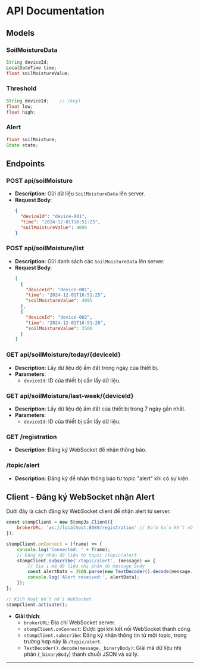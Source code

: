 
# API Documentation

## Models

### SoilMoistureData
```java
String deviceId;
LocalDateTime time;
float soilMoistureValue;
```

### Threshold
```java
String deviceId;    // (key)
float low;
float high;
```

### Alert
```java
float soilMoisture;
State state;
```

## Endpoints

### POST api/soilMoisture
- **Description**: Gửi dữ liệu `SoilMoistureData` lên server.
- **Request Body**:
  ```json
  {
    "deviceId": "device-001",
    "time": "2024-12-01T16:51:25",
    "soilMoistureValue": 4095
  }
  ```

### POST api/soilMoisture/list
- **Description**: Gửi danh sách các `SoilMoistureData` lên server.
- **Request Body**:
  ```json
  [
    {
      "deviceId": "device-001",
      "time": "2024-12-01T16:51:25",
      "soilMoistureValue": 4095
    },
    {
      "deviceId": "device-002",
      "time": "2024-12-01T16:51:26",
      "soilMoistureValue": 3500
    }
  ]
  ```

### GET api/soilMoisture/today/{deviceId}
- **Description**: Lấy dữ liệu độ ẩm đất trong ngày của thiết bị.
- **Parameters**:
    - `deviceId`: ID của thiết bị cần lấy dữ liệu.

### GET api/soilMoisture/last-week/{deviceId}
- **Description**: Lấy dữ liệu độ ẩm đất của thiết bị trong 7 ngày gần nhất.
- **Parameters**:
    - `deviceId`: ID của thiết bị cần lấy dữ liệu.

### GET /registration
- **Description**: Đăng ký WebSocket để nhận thông báo.

### /topic/alert
- **Description**: Đăng ký để nhận thông báo từ topic "alert" khi có sự kiện.

## Client - Đăng ký WebSocket nhận Alert

Dưới đây là cách đăng ký WebSocket client để nhận alert từ server.

```javascript
const stompClient = new StompJs.Client({
    brokerURL: 'ws://localhost:8080/registration' // Đảm bảo kết nối đúng URL của WebSocket
});

stompClient.onConnect = (frame) => {
    console.log('Connected: ' + frame);
    // Đăng ký nhận dữ liệu từ topic /topic/alert
    stompClient.subscribe('/topic/alert', (message) => {
        // Giải mã dữ liệu nhị phân từ message body
        const alertData = JSON.parse(new TextDecoder().decode(message._binaryBody));
        console.log('Alert received:', alertData);
    });
};

// Kích hoạt kết nối WebSocket
stompClient.activate();
```

- **Giải thích**:
    - `brokerURL`: Địa chỉ WebSocket server.
    - `stompClient.onConnect`: Được gọi khi kết nối WebSocket thành công.
    - `stompClient.subscribe`: Đăng ký nhận thông tin từ một topic, trong trường hợp này là `/topic/alert`.
    - `TextDecoder().decode(message._binaryBody)`: Giải mã dữ liệu nhị phân (`_binaryBody`) thành chuỗi JSON và xử lý.

---

